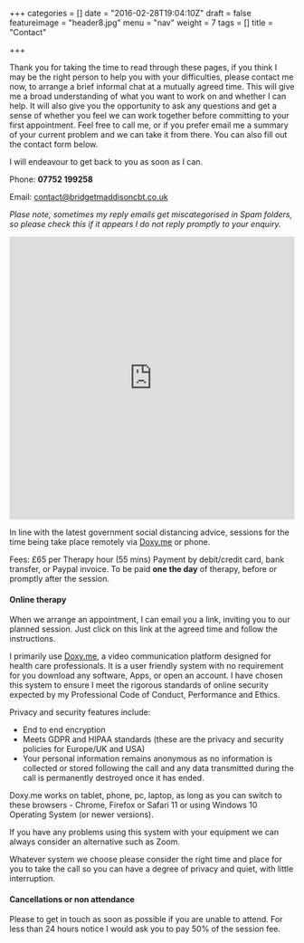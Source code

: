 +++
categories = []
date = "2016-02-28T19:04:10Z"
draft = false
featureimage = "header8.jpg"
menu = "nav"
weight = 7
tags = []
title = "Contact"

+++

Thank you for taking the time to read through these pages, if you think I may be
the right person to help you with your difficulties, please contact me now, to
arrange a brief informal chat at a mutually agreed time. This will give me a
broad understanding of what you want to work on and whether I can help. It will
also give you the opportunity to ask any questions and get a sense of whether
you feel we can work together before committing to your first appointment.
Feel free to call me, or if you prefer email me a summary of your current 
problem and we can take it from there. You can also fill out the contact form 
below.

I will endeavour to get back to you as soon as I can.

Phone: **07752 199258**

Email: <contact@bridgetmaddisoncbt.co.uk>

_Plase note, sometimes my reply emails get miscategorised in Spam folders, so
please check this if it appears I do not reply promptly to your enquiry._

<iframe 
src="https://docs.google.com/forms/d/1nHvkFc7cPkGPb0PiaDYbWHIcL-P60IiLBME4lXQ97ok/viewform?embedded=true" 
width="100%" height="500" frameborder="0" marginheight="0" 
marginwidth="0">Loading...</iframe>


In line with the latest government social distancing advice, sessions for the
time being take place remotely via [Doxy.me](https://doxy.me) or phone.

Fees:    £65 per Therapy hour (55 mins) Payment by debit/credit card, bank transfer, or Paypal invoice. To be paid __one the day__ of therapy, before or promptly after the session.

#### Online therapy

When we arrange an appointment, I can email you a link, inviting you to our planned session.
Just click on this link at the agreed time and follow the instructions.

I primarily use [Doxy.me](https://doxy.me), a video communication platform designed for health
care professionals. It is a user friendly system with no requirement for you
download any software, Apps, or open an account. I have chosen this system to
ensure I meet the rigorous standards of online security expected by my
Professional Code of Conduct, Performance and Ethics.

Privacy and security features include:

* End to end encryption
* Meets GDPR and HIPAA standards (these are the privacy and security policies
  for Europe/UK and USA)
* Your personal information remains anonymous as no information is collected
  or stored following the call and any data transmitted during the call is
  permanently destroyed once it has ended.

Doxy.me works on tablet, phone, pc, laptop, as long as you can switch to these
browsers - Chrome, Firefox or Safari 11 or using Windows 10 Operating System (or
newer versions).

If you have any problems using this system with your equipment we can always
consider an alternative such as Zoom.

Whatever system we choose please consider the right time and place for you to
take the call so you can have a degree of privacy and quiet, with little
interruption.

#### Cancellations or non attendance
Please to get in touch as soon as possible if you are unable to attend. For less than 24 hours notice I would ask you to pay 50% of the session fee.
